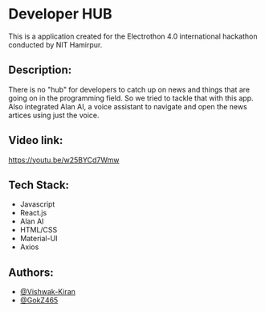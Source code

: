 # Developer HUB
This is a application created for the Electrothon 4.0 international hackathon conducted by NIT Hamirpur.


## Description:

There is no "hub" for developers to catch up on news and things that are going on in the programming field. So we tried to tackle that with this app. 
Also integrated Alan AI, a voice assistant to navigate and open the news artices using just the voice.

## Video link:
https://youtu.be/w25BYCd7Wmw

## Tech Stack:
- Javascript 
- React.js
- Alan AI
- HTML/CSS
- Material-UI 
- Axios

## Authors:
- [@Vishwak-Kiran](https://github.com/Vishwak-Kiran)
- [@GokZ465](https://github.com/GokZ465)
